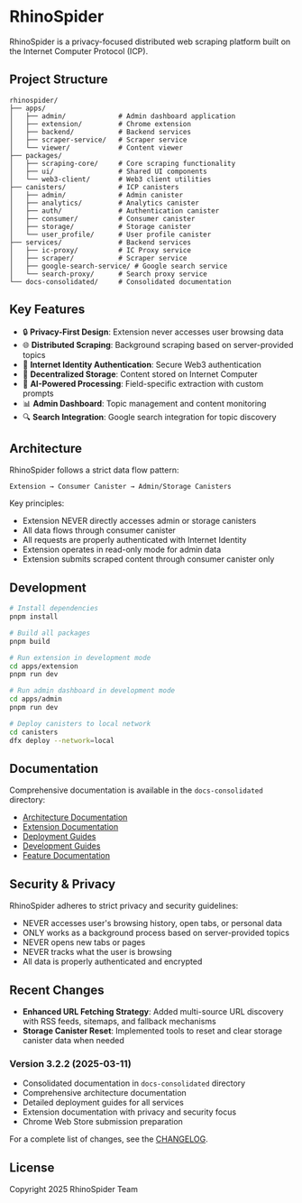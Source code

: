 # RhinoSpider

RhinoSpider is a privacy-focused distributed web scraping platform built on the Internet Computer Protocol (ICP).

## Project Structure

```
rhinospider/
├── apps/
│   ├── admin/             # Admin dashboard application
│   ├── extension/         # Chrome extension
│   ├── backend/           # Backend services
│   ├── scraper-service/   # Scraper service
│   └── viewer/            # Content viewer
├── packages/
│   ├── scraping-core/     # Core scraping functionality
│   ├── ui/                # Shared UI components
│   └── web3-client/       # Web3 client utilities
├── canisters/             # ICP canisters
│   ├── admin/             # Admin canister
│   ├── analytics/         # Analytics canister
│   ├── auth/              # Authentication canister
│   ├── consumer/          # Consumer canister
│   ├── storage/           # Storage canister
│   └── user_profile/      # User profile canister
├── services/              # Backend services
│   ├── ic-proxy/          # IC Proxy service
│   ├── scraper/           # Scraper service
│   ├── google-search-service/ # Google search service
│   └── search-proxy/      # Search proxy service
└── docs-consolidated/     # Consolidated documentation
```

## Key Features

- 🔒 **Privacy-First Design**: Extension never accesses user browsing data
- 🌐 **Distributed Scraping**: Background scraping based on server-provided topics
- 🔐 **Internet Identity Authentication**: Secure Web3 authentication
- 💾 **Decentralized Storage**: Content stored on Internet Computer
- 🤖 **AI-Powered Processing**: Field-specific extraction with custom prompts
- 📊 **Admin Dashboard**: Topic management and content monitoring
- 🔍 **Search Integration**: Google search integration for topic discovery

## Architecture

RhinoSpider follows a strict data flow pattern:

```
Extension → Consumer Canister → Admin/Storage Canisters
```

Key principles:
- Extension NEVER directly accesses admin or storage canisters
- All data flows through consumer canister
- All requests are properly authenticated with Internet Identity
- Extension operates in read-only mode for admin data
- Extension submits scraped content through consumer canister only

## Development

```bash
# Install dependencies
pnpm install

# Build all packages
pnpm build

# Run extension in development mode
cd apps/extension
pnpm run dev

# Run admin dashboard in development mode
cd apps/admin
pnpm run dev

# Deploy canisters to local network
cd canisters
dfx deploy --network=local
```

## Documentation

Comprehensive documentation is available in the `docs-consolidated` directory:

- [Architecture Documentation](docs-consolidated/architecture/)
- [Extension Documentation](docs-consolidated/extension/)
- [Deployment Guides](docs-consolidated/deployment/)
- [Development Guides](docs-consolidated/development/)
- [Feature Documentation](docs-consolidated/features/)

## Security & Privacy

RhinoSpider adheres to strict privacy and security guidelines:
- NEVER accesses user's browsing history, open tabs, or personal data
- ONLY works as a background process based on server-provided topics
- NEVER opens new tabs or pages
- NEVER tracks what the user is browsing
- All data is properly authenticated and encrypted

## Recent Changes

- **Enhanced URL Fetching Strategy**: Added multi-source URL discovery with RSS feeds, sitemaps, and fallback mechanisms
- **Storage Canister Reset**: Implemented tools to reset and clear storage canister data when needed

### Version 3.2.2 (2025-03-11)
- Consolidated documentation in `docs-consolidated` directory
- Comprehensive architecture documentation
- Detailed deployment guides for all services
- Extension documentation with privacy and security focus
- Chrome Web Store submission preparation

For a complete list of changes, see the [CHANGELOG](CHANGELOG.md).

## License

Copyright 2025 RhinoSpider Team
